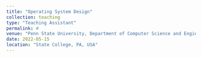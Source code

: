 ```yaml
---
title: "Operating System Design"
collection: teaching
type: "Teaching Assistant"
permalink: #
venue: "Penn State University, Department of Computer Science and Engineering"
date: 2022-05-15
location: "State College, PA, USA"
---
```

